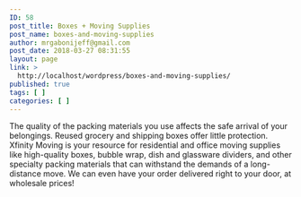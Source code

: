 ```yaml
---
ID: 58
post_title: Boxes + Moving Supplies
post_name: boxes-and-moving-supplies
author: mrgabonijeff@gmail.com
post_date: 2018-03-27 08:31:55
layout: page
link: >
  http://localhost/wordpress/boxes-and-moving-supplies/
published: true
tags: [ ]
categories: [ ]
---
```

The quality of the packing materials you use affects the safe arrival of your belongings. Reused grocery and shipping boxes offer little protection. Xfinity Moving is your resource for residential and office moving supplies like high-quality boxes, bubble wrap, dish and glassware dividers, and other specialty packing materials that can withstand the demands of a long-distance move. We can even have your order delivered right to your door, at wholesale prices!